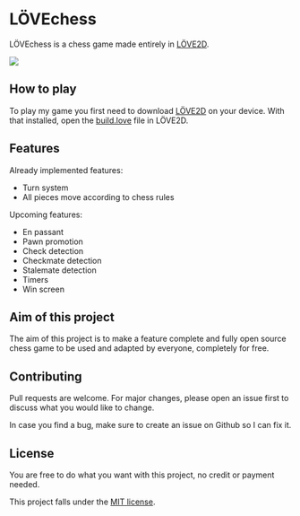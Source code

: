 # LÖVEchess

LÖVEchess is a chess game made entirely in [LÖVE2D](https://love2d.org/).

![](images/LÖVEchess_preview.png)

## How to play

To play my game you first need to download [LÖVE2D](https://love2d.org/) on your device. With that installed, open the [build.love](https://github.com/badduck32/LOVEchess/blob/main/firstbuild.love) file in LÖVE2D.

## Features

Already implemented features:

- Turn system
- All pieces move according to chess rules

Upcoming features:

- En passant
- Pawn promotion
- Check detection
- Checkmate detection
- Stalemate detection
- Timers
- Win screen

## Aim of this project

The aim of this project is to make a feature complete and fully open source chess game to be used and adapted by everyone, completely for free.

## Contributing

Pull requests are welcome. For major changes, please open an issue first to discuss what you would like to change.

In case you find a bug, make sure to create an issue on Github so I can fix it.

## License

You are free to do what you want with this project, no credit or payment needed.

This project falls under the [MIT license](https://choosealicense.com/licenses/mit/).
